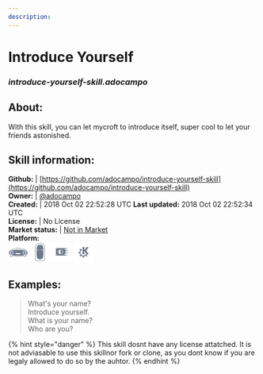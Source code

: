 ```yaml
---    
description:   
---    
```

# Introduce Yourself  
### _introduce-yourself-skill.adocampo_  
## About:  
With this skill, you can let mycroft to introduce itself, super cool to let your friends astonished.

## Skill information:  
**Github:** | [https://github.com/adocampo/introduce-yourself-skill](https://github.com/adocampo/introduce-yourself-skill)  
**Owner:** | [@adocampo](https://github.com/adocampo)  
**Created:** | 2018 Oct 02 22:52:28 UTC  **Last updated:** 2018 Oct 02 22:52:34 UTC  
**License:** | No License  
**Market status:** | [Not in Market](https://market.mycroft.ai/skill/)  
**Platform:**  
 ![](../.gitbook/assets/mark-1-icon.png)  ![](../.gitbook/assets/mark-2-icon.png)  ![](../.gitbook/assets/picroft-icon.png)  ![](../.gitbook/assets/kde.png)   
## Examples:  
> What's your name?  
> Introduce yourself.  
> What is your name?  
> Who are you?  
  
{% hint style="danger" %}
This skill dosnt have any license attatched. It is not adviasable to use this skillnor fork or clone, as you dont know if you are legaly allowed to do so by the auhtor.
{% endhint %}

